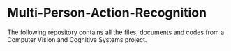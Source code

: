 # Multi-Person-Action-Recognition
The following repository contains all the files, documents and codes from a Computer Vision and  Cognitive Systems project. 
